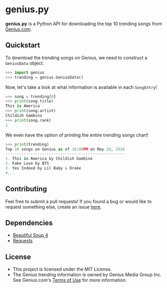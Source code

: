genius.py
==================

**genius.py** is a Python API for downloading the top 10 trending songs from [Genius.com](https://www.genius.com).

Quickstart
----------
To download the trending songs on Genius, we need to construct a `GeniusData` object.

```Python
>>> import genius
>>> trending = genius.GeniusData()
```
Now, let's take a look at what information is available in each `SongEntry`!
```Python
>>> song = trending[0]
>>> print(song.title)
This is America
>>> print(song.artist)
Childish Gambino
>>> print(song.rank)
1
```

We even have the option of printing the entire trending songs chart!

```Python
>>> print(trending)
Top 10 songs on Genius as of 10:00PM on May 20, 2018
----------------------------------------------------
1. This is America by Childish Gambino
2. Fake Love by BTS
3. Yes Indeed by Lil Baby & Drake
#...
```
Contributing
------------
Feel free to submit a pull requests! 
If you found a bug or would like to request something else, create an issue [here](https://www.github.com/kennyrozario/genius-trending/issues).

Dependencies
------------
* [Beautiful Soup 4](http://www.crummy.com/software/BeautifulSoup/)
* [Requests](http://requests.readthedocs.org/en/latest/) 

License
-------
* This project is licensed under the MIT License.
* The Genius trending information is owned by Genius Media Group Inc. See Genius.com's [Terms of Use](https://genius.com/static/terms) for more information.
